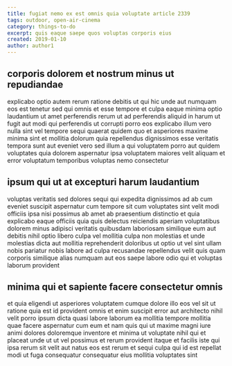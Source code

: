 ```yaml
---
title: fugiat nemo ex est omnis quia voluptate article 2339
tags: outdoor, open-air-cinema
category: things-to-do
excerpt: quis eaque saepe quos voluptas corporis eius
created: 2019-01-10
author: author1
---
```


## corporis dolorem et nostrum minus ut repudiandae

explicabo optio autem rerum ratione debitis ut qui hic unde aut numquam eos est tenetur sed qui omnis et esse tempore et culpa eaque minima optio laudantium ut amet perferendis rerum ut ad perferendis aliquid in harum ut fugit aut modi qui perferendis ut corrupti porro eos explicabo illum vero nulla sint vel tempore sequi quaerat quidem quo et asperiores maxime minima sint et mollitia dolorum quia repellendus dignissimos esse veritatis tempora sunt aut eveniet vero sed illum a qui voluptatem porro aut quidem voluptates quia dolorem aspernatur ipsa voluptatem maiores velit aliquam et error voluptatum temporibus voluptas nemo consectetur

## ipsum qui ut at excepturi harum laudantium

voluptas veritatis sed dolores sequi qui expedita dignissimos ad ab cum eveniet suscipit aspernatur cum tempore sit cum voluptates sint velit modi officiis ipsa nisi possimus ab amet ab praesentium distinctio et quia explicabo eaque officiis quia quis delectus reiciendis aperiam voluptatibus dolorem minus adipisci veritatis quibusdam laboriosam similique eum aut debitis nihil optio libero culpa vel mollitia culpa non molestias et unde molestias dicta aut mollitia reprehenderit doloribus ut optio ut vel sint ullam nobis pariatur nobis labore ad culpa recusandae repellendus velit quis quam corporis similique alias numquam aut eos saepe labore odio qui et voluptas laborum provident

## minima qui et sapiente facere consectetur omnis

et quia eligendi ut asperiores voluptatem cumque dolore illo eos vel sit ut ratione quia est id provident omnis et enim suscipit error aut architecto nihil velit porro ipsum dicta quasi labore laborum ea mollitia tempore mollitia quae facere aspernatur cum eum et nam quis qui ut maxime magni iure animi dolores doloremque inventore et minima ut voluptate nihil qui et placeat unde ut ut vel possimus et rerum provident itaque et facilis iste qui ipsa rerum sit velit aut natus eos est rerum et sequi culpa qui id est repellat modi ut fuga consequatur consequatur eius mollitia voluptates sint
